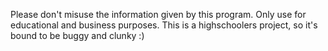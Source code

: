 Please don't misuse the information given by this program. Only use for educational and business purposes. This is a highschoolers project, so it's bound to be buggy and clunky :)
